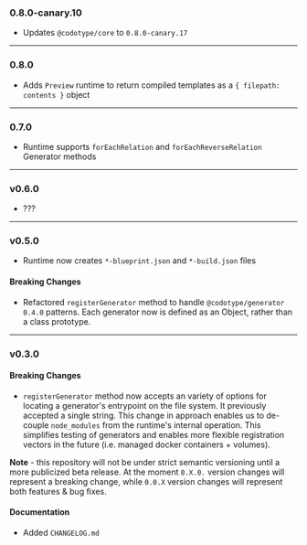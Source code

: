 ### 0.8.0-canary.10

-   Updates `@codotype/core` to `0.8.0-canary.17`

---

### 0.8.0

-   Adds `Preview` runtime to return compiled templates as a `{ filepath: contents }` object

---

### 0.7.0

-   Runtime supports `forEachRelation` and `forEachReverseRelation` Generator methods

---

### v0.6.0

-   ???

---

### v0.5.0

-   Runtime now creates `*-blueprint.json` and `*-build.json` files

#### Breaking Changes

-   Refactored `registerGenerator` method to handle `@codotype/generator` `0.4.0` patterns. Each generator now is defined as an Object, rather than a class prototype.

---

### v0.3.0

#### Breaking Changes

-   `registerGenerator` method now accepts an variety of options for locating a generator's entrypoint on the file system. It previously accepted a single string. This change in approach enables us to de-couple `node_modules` from the runtime's internal operation. This simplifies testing of generators and enables more flexible registration vectors in the future (i.e. managed docker containers + volumes).

**Note** - this repository will not be under strict semantic versioning until a more publicized beta release. At the moment `0.X.0.` version changes will represent a breaking change, while `0.0.X` version changes will represent both features & bug fixes.

#### Documentation

-   Added `CHANGELOG.md`
